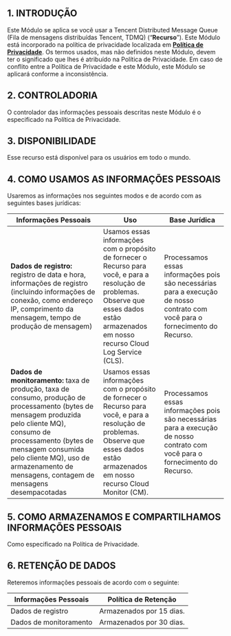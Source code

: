 ## 1. INTRODUÇÃO

Este Módulo se aplica se você usar a Tencent Distributed Message Queue (Fila de mensagens distribuídas Tencent, TDMQ) (“**Recurso**”). Este Módulo está incorporado na política de privacidade localizada em [**Política de Privacidade**](https://intl.cloud.tencent.com/document/product/301/17345). Os termos usados, mas não definidos neste Módulo, devem ter o significado que lhes é atribuído na Política de Privacidade. Em caso de conflito entre a Política de Privacidade e este Módulo, este Módulo se aplicará conforme a inconsistência.

## 2. CONTROLADORIA

O controlador das informações pessoais descritas neste Módulo é o especificado na Política de Privacidade.

## 3. DISPONIBILIDADE

Esse recurso está disponível para os usuários em todo o mundo.

## 4. COMO USAMOS AS INFORMAÇÕES PESSOAIS

Usaremos as informações nos seguintes modos e de acordo com as seguintes bases jurídicas:

| **Informações Pessoais**                                     | **Uso**                                                      | **Base Jurídica**                         |
| ------------------------------------------------------------ | ------------------------------------------------------------ | ------------------------------------------------------------ |
| **Dados de registro:** registro de data e hora, informações de registro  (incluindo informações de conexão, como endereço IP, comprimento da mensagem,  tempo de produção de mensagem)| Usamos essas  informações com o propósito de fornecer o Recurso para você, e para  a resolução de problemas.   <br/> Observe que esses  dados estão armazenados em nosso recurso Cloud Log Service (CLS). | Processamos essas  informações pois são necessárias para a execução de nosso contrato com você para o  fornecimento do Recurso. |
| **Dados de monitoramento:** taxa de produção, taxa de consumo, produção de processamento (bytes de mensagem  produzida pelo cliente MQ), consumo de processamento (bytes de mensagem consumida  pelo cliente MQ),  uso de armazenamento de mensagens, contagem de mensagens desempacotadas | Usamos essas  informações com o propósito de fornecer o Recurso para você, e para  a resolução de problemas.   <br/>Observe que esses  dados estão armazenados em nosso recurso Cloud Monitor (CM). | Processamos essas  informações pois são necessárias para a execução de nosso contrato com você para o  fornecimento do Recurso. |



## 5. COMO ARMAZENAMOS E COMPARTILHAMOS INFORMAÇÕES PESSOAIS

Como especificado na Política de Privacidade.

## 6. RETENÇÃO DE DADOS

Reteremos informações pessoais de acordo com o seguinte:

| **Informações Pessoais** | **Política de Retenção**                     |
| ------------------------ | ---------------------------------------- |
| Dados de registro                 | Armazenados por 15 dias.                      |
| Dados de monitoramento             | Armazenados por 30 dias. |
